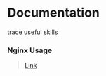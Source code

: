 # Documentation
trace useful skills
### Nginx Usage 
> [Link](https://github.com/Keyxllai/Documentation/blob/master/Tool/Nginx%20guide.md)
